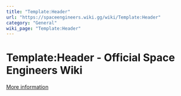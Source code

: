 ```yaml
---
title: "Template:Header"
url: "https://spaceengineers.wiki.gg/wiki/Template:Header"
category: "General"
wiki_page: "Template:Header"
---
```


# Template:Header - Official Space Engineers Wiki

[More information](https://www.indie.io/privacy-policy)
